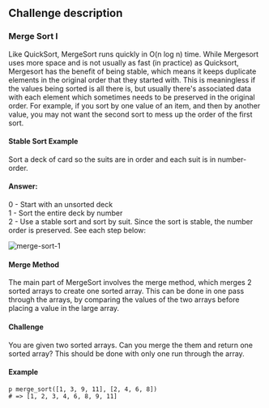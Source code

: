 ## Challenge description

### Merge Sort I

Like QuickSort, MergeSort runs quickly in O(n log n) time. While Mergesort uses more space and is not usually as fast (in practice) as Quicksort, Mergesort has the benefit of being stable, which means it keeps duplicate elements in the original order that they started with. This is meaningless if the values being sorted is all there is, but usually there's associated data with each element which sometimes needs to be preserved in the original order. For example, if you sort by one value of an item, and then by another value, you may not want the second sort to mess up the order of the first sort.

#### Stable Sort Example

Sort a deck of card so the suits are in order and each suit is in number-order.

#### Answer:
  0 - Start with an unsorted deck <br>
  1 - Sort the entire deck by number <br>
  2 - Use a stable sort and sort by suit. Since the sort is stable, the number order is preserved. See each step below:

![merge-sort-1](https://github.com/rica213/dsa-challenge/assets/10439283/ea0fe4d8-a97e-45f1-932c-4762d61777f4)


#### Merge Method

The main part of MergeSort involves the merge method, which merges 2 sorted arrays to create one sorted array. This can be done in one pass through the arrays, by comparing the values of the two arrays before placing a value in the large array.

#### Challenge

You are given two sorted arrays. Can you merge the them and return one sorted array? This should be done with only one run through the array.

#### Example
```
p merge_sort([1, 3, 9, 11], [2, 4, 6, 8])
# => [1, 2, 3, 4, 6, 8, 9, 11]
```
